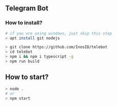 ## Telegram Bot

### How to install?

```bash
# if you are using windows, just skip this step
> apt install git nodejs

> git clone https://github.com/InosID/telebot
> cd telebot
> npm i && npm i typescript -g
> npm run build
```

## How to start?

```bash
> node .
# or
> npm start
```